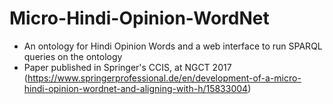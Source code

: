 # Micro-Hindi-Opinion-WordNet
- An ontology for Hindi Opinion Words and a web interface to run SPARQL queries on the ontology
- Paper published in Springer's CCIS, at NGCT 2017 (https://www.springerprofessional.de/en/development-of-a-micro-hindi-opinion-wordnet-and-aligning-with-h/15833004)
